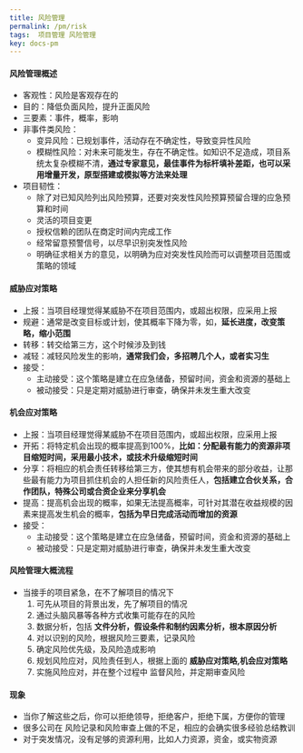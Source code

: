 ```yaml
---
title: 风险管理
permalink: /pm/risk
tags:  项目管理 风险管理
key: docs-pm
---
```

#### 风险管理概述
- 客观性：风险是客观存在的
- 目的：降低负面风险，提升正面风险
- 三要素：事件，概率，影响
- 非事件类风险：
  - 变异风险：已规划事件，活动存在不确定性，导致变异性风险
  - 模糊性风险：对未来可能发生，存在不确定性。如知识不足造成，项目系统太复杂模糊不清，__通过专家意见，最佳事件为标杆填补差距，也可以采用增量开发，原型搭建或模拟等方法来处理__
- 项目韧性：
  - 除了对已知风险列出风险预算，还要对突发性风险预算预留合理的应急预算和时间
  - 灵活的项目变更
  - 授权信赖的团队在商定时间内完成工作
  - 经常留意预警信号，以尽早识别突发性风险
  - 明确征求相关方的意见，以明确为应对突发性风险而可以调整项目范围或策略的领域

#### 威胁应对策略
- 上报：当项目经理觉得某威胁不在项目范围内，或超出权限，应采用上报
- 规避：通常是改变目标或计划，使其概率下降为零，如，__延长进度，改变策略，缩小范围__
- 转移：转交给第三方，这个时候涉及到钱
- 减轻：减轻风险发生的影响，__通常我们会，多招聘几个人，或者实习生__
- 接受：
  - 主动接受：这个策略是建立在应急储备，预留时间，资金和资源的基础上
  - 被动接受：只是定期对威胁进行审查，确保并未发生重大改变


#### 机会应对策略
- 上报：当项目经理觉得某威胁不在项目范围内，或超出权限，应采用上报
- 开拓：将特定机会出现的概率提高到100%，__比如：分配最有能力的资源非项目缩短时间，采用最小技术，或技术升级缩短时间__
- 分享：将相应的机会责任转移给第三方，使其想有机会带来的部分收益，让那些最有能力为项目抓住机会的人担任新的风险责任人，__包括建立合伙关系，合作团队，特殊公司或合资企业来分享机会__
- 提高：提高机会出现的概率，如果无法提高概率，可针对其潜在收益规模的因素来提高发生机会的概率，__包括为早日完成活动而增加的资源__
- 接受：
  - 主动接受：这个策略是建立在应急储备，预留时间，资金和资源的基础上
  - 被动接受：只是定期对威胁进行审查，确保并未发生重大改变

#### 风险管理大概流程
- 当接手的项目紧急，在不了解项目的情况下
  1. 可先从项目的背景出发，先了解项目的情况
  2. 通过头脑风暴等各种方式收集可能存在的风险
  3. 数据分析，包括 __文件分析，假设条件和制约因素分析，根本原因分析__
  4. 对以识别的风险，根据风险三要素，记录风险
  5. 确定风险优先级，及风险造成影响
  6. 规划风险应对，风险责任到人，根据上面的 __威胁应对策略,机会应对策略__
  7. 实施风险应对，并在整个过程中 监督风险，并定期审查风险

#### 现象
- 当你了解这些之后，你可以拒绝领导，拒绝客户，拒绝下属，方便你的管理
- 很多公司在 风险记录和风险审查上做的不足，相应的会确实很多经验总结教训
- 对于突发情况，没有足够的资源利用，比如人力资源，资金，或实物资源
